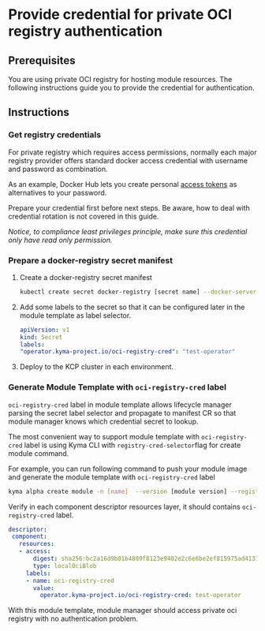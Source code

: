 # Provide credential for private OCI registry authentication

## Prerequisites

You are using private OCI registry for hosting module resources. The following instructions guide you to provide the credential for authentication.

## Instructions

### Get registry credentials

For private registry which requires access permissions, normally each major registry provider offers standard docker access credential with username and password as combination.

As an example, Docker Hub lets you create personal [access tokens](https://docs.docker.com/docker-hub/access-tokens/) as alternatives to your password. 

Prepare your credential first before next steps. Be aware, how to deal with credential rotation is not covered in this guide.

_Notice, to compliance least privileges principle, make sure this credential only have read only permission._

### Prepare a docker-registry secret manifest

1. Create a docker-registry secret manifest
   ```sh
   kubectl create secret docker-registry [secret name] --docker-server=[your oci registry host] --docker-username=[username] --docker-password=[password/token]  --dry-run=client -oyaml > registry_cred_secret.yaml

2. Add some labels to the secret so that it can be configured later in the module template as label selector.
   ```yaml
   apiVersion: v1
   kind: Secret
   labels:
   "operator.kyma-project.io/oci-registry-cred": "test-operator"
   
3. Deploy to the KCP cluster in each environment.

### Generate Module Template with `oci-registry-cred` label

`oci-registry-cred` label in module template allows lifecycle manager parsing the secret label selector and propagate to manifest CR so that module manager knows which credential secret to lookup.

The most convenient way to support module template with `oci-registry-cred` label is using Kyma CLI with `registry-cred-selector`flag for create module command.

For example, you can run following command to push your module image and generate the module template with `oci-registry-cred` label
   ```sh
   kyma alpha create module -n [name]  --version [module version] --registry [private oci registry] -w -c [access credental with write permission] --registry-cred-selector=operator.kyma-project.io/oci-registry-cred=test-operator
   ```
Verify in each component descriptor resources layer, it should contains `oci-registry-cred` label.
   ```yaml
   descriptor:
    component:
      resources:
      - access:
          digest: sha256:bc2a16d9b01b4809f8123e9402e2c6e6be2ef815975ad4131282ceb33af4d5a5
          type: localOciBlob
        labels:
        - name: oci-registry-cred
          value:
            operator.kyma-project.io/oci-registry-cred: test-operator
   ```
With this module template, module manager should access private oci registry with no authentication problem.